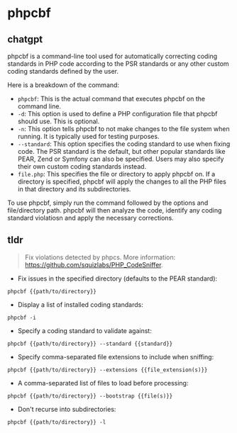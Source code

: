 # phpcbf 
## chatgpt 
phpcbf is a command-line tool used for automatically correcting coding standards in PHP code according to the PSR standards or any other custom coding standards defined by the user. 

Here is a breakdown of the command:

- `phpcbf`: This is the actual command that executes phpcbf on the command line.
- `-d`: This option is used to define a PHP configuration file that phpcbf should use. This is optional.
- `-n`: This option tells phpcbf to not make changes to the file system when running. It is typically used for testing purposes.
- `--standard`: This option specifies the coding standard to use when fixing code. The PSR standard is the default, but other popular standards like PEAR, Zend or Symfony can also be specified. Users may also specify their own custom coding standards instead.
- `file.php`: This specifies the file or directory to apply phpcbf on. If a directory is specified, phpcbf will apply the changes to all the PHP files in that directory and its subdirectories.

To use phpcbf, simply run the command followed by the options and file/directory path. phpcbf will then analyze the code, identify any coding standard violatiosn and apply the necessary corrections. 

## tldr 
 
> Fix violations detected by phpcs.
> More information: <https://github.com/squizlabs/PHP_CodeSniffer>.

- Fix issues in the specified directory (defaults to the PEAR standard):

`phpcbf {{path/to/directory}}`

- Display a list of installed coding standards:

`phpcbf -i`

- Specify a coding standard to validate against:

`phpcbf {{path/to/directory}} --standard {{standard}}`

- Specify comma-separated file extensions to include when sniffing:

`phpcbf {{path/to/directory}} --extensions {{file_extension(s)}}`

- A comma-separated list of files to load before processing:

`phpcbf {{path/to/directory}} --bootstrap {{file(s)}}`

- Don't recurse into subdirectories:

`phpcbf {{path/to/directory}} -l`

